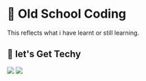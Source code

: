 # :school_satchel: Old School Coding
This reflects what i have learnt or still learning.
## :checkered_flag: let's Get Techy
<img src="https://img.shields.io/badge/Python-14354C?style=for-the-badge&logo=python&logoColor=white"/>  <img src="https://img.shields.io/badge/OpenCV-green?style=for-the-badge&logo=opencv&logoColor=white"/>
